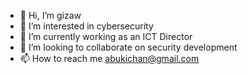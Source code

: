 - 👋 Hi, I’m gizaw
- 👀 I’m interested in cybersecurity
- 🌱 I’m currently working as an ICT Director
- 💞️ I’m looking to collaborate on security development
- 📫 How to reach me abukichan@gmail.com

<!---
gizaw/gizaw is a ✨ special ✨ repository because its `README.md` (this file) appears on your GitHub profile.
You can click the Preview link to take a look at your changes.
--->
